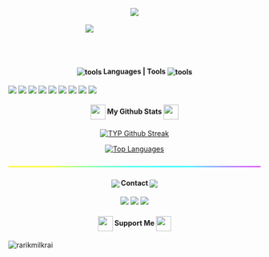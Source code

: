 

<p align="center">
  <a href="https://github.com/secret-star1202"><img src="https://readme-typing-svg.herokuapp.com/?lines=🔗👨‍💻%20Back-end%20Developer;🌐%20Python%20Developer;🌐%20JAVA%20Developer;🔰%20Always%20learning%20new%20tech&font=Pacifico&center=true&width=650&height=120&color=58a6ff&vCenter=true&size=45%22"></a>
</p>

<img src="https://raw.githubusercontent.com/MicaelliMedeiros/micaellimedeiros/master/image/computer-illustration.png" min-width="380px" max-width="400px" width="350px" align="right"> <br>

<!-- ###### END OF HEAD ##### -->

<!-- ###### Languages | Tools ##### -->

<br />
<h4 align="center"><br>
  <img width="30" alt="tools" src="https://camo.githubusercontent.com/beb64ff21c883e318e4f5db5231c2ba4175705bea1c9249e82a41ab375db4f75/68747470733a2f2f6d65646961322e67697068792e636f6d2f6d656469612f51737347456d706b79454f684243623765312f67697068792e6769663f6369643d656366303565343761306e336769316266716e74716d6f62386739616964316f796a327772336473336d67373030626c267269643d67697068792e676966"  align="center"/> Languages | Tools <img width="30" alt="tools" src="https://camo.githubusercontent.com/beb64ff21c883e318e4f5db5231c2ba4175705bea1c9249e82a41ab375db4f75/68747470733a2f2f6d65646961322e67697068792e636f6d2f6d656469612f51737347456d706b79454f684243623765312f67697068792e6769663f6369643d656366303565343761306e336769316266716e74716d6f62386739616964316f796a327772336473336d67373030626c267269643d67697068792e676966"  align="center"/>
 </h4>
 
<code><img src="Images/readme icon/gradient/python-512.png" width="35"/></code>
<code><img src="Images/readme icon/gradient/java-512.png" width="35"/></code>
<code><img src="Images/readme icon/gradient/javascript-512.png" width="35"/></code>
<code><img src="Images/readme icon/gradient/sql.png" width="35"/></code>
<code><img src="Images/readme icon/gradient/icons8-mongodb-a-cross-platform-document-oriented-database-program-24.png" width="35"/></code>
<code><img src="Images/readme icon/gradient/icons8-html-64.png" width="35"/></code>
<code><img src="Images/readme icon/gradient/icons8-css-filetype-64.png" width="35"/></code>
<code><img src="Images/readme icon/gradient/c-plus-plus.png" width="35"/></code>
<code><img src="Images/readme icon/gradient/icons8-rest-api-64.png" width="35"/></code>

<!-- ###### My Github Stats  ##### -->

<h4 align="center">
<img src="https://media.giphy.com/media/ZCN6F3FAkwsyOGU2RS/giphy.gif" width="30" height="30" align="center"> My Github Stats <img src="https://media.giphy.com/media/ZCN6F3FAkwsyOGU2RS/giphy.gif" width="30" height="30" align="center">
</h4>

<div align="center">
<!-- <a href="http://www.github.com/rarikmilkrai"><img width="60%" src="https://github-readme-stats.vercel.app/api?username=rarikmilkrai&show_icons=true&hide=&count_private=true&title_color=0891b2&text_color=ffffff&icon_color=0891b2&bg_color=0D1117&theme=react&hide_border=true&show_icons=true" alt="rarikmilkrai's GitHub stats" /></a> -->
<a href="http://www.github.com/rarikmilkrai"><img alt="TYP Github Streak" src="https://github-readme-streak-stats.herokuapp.com/?user=rarikmilkrai&show_icons=true&count_private=true&theme=react&hide_border=true&title_color=0891b2&text_color=ffffff&icon_color=0891b2&bg_color=0D1117" width = "60%"/></a>

<a href="http://www.github.com/rarikmilkrai"><img width="40%" src="https://github-readme-stats.vercel.app/api/top-langs/?username=rarikmilkrai&langs_count=10&count_private=true&layout=compact&theme=react&hide_border=true&bg_color=0D1117&title_color=0891b2&text_color=ffffff&icon_color=0891b2&locale=en&custom_title=Top%20%Languages" alt="Top Languages" /></a>
</div>

<!-- ###### END OF My Github Stats  ##### -->

<!-- ###### SOCIAL MEDIA LINKS ##### -->

<img src="https://raw.githubusercontent.com/khoa083/khoa/main/Khoa_ne/img/Rainbow.gif" width="100%">

<h4 align="center">
 
<img src="https://media2.giphy.com/media/ZGHpWzdOEkMKtwLqdc/giphy.gif?cid=ecf05e47a0n3gi1bfqntqmob8g9aid1oyj2wr3ds3mg700bl&rid=giphy.gif" width="30" align="center"> Contact <img src="https://media2.giphy.com/media/ZGHpWzdOEkMKtwLqdc/giphy.gif?cid=ecf05e47a0n3gi1bfqntqmob8g9aid1oyj2wr3ds3mg700bl&rid=giphy.gif" width="30" align="center">
</h4>

<p align="center">
 <!-- <a href="https://www.instagram.com/rarikmilkraisouza" target="_blank" rel="noreferrer"><img src="Images/readme icon/gradient/instagram-512.png" width="35"/></a>
 <a href="https://www.linkedin.com/in/rarikmilkrai-souza-94964173" target="_blank" rel="noreferrer"><img src="Images/readme icon/gradient/linkedin-512.png" width="35" /></a>
 <a href="#" target="_blank" rel="noreferrer"><img src="Images/readme icon/gradient/gmail-logo-512.png" width="35"/></a> -->
  <a href="#" target="_blank" rel="noreferrer"><img src="Images/readme icon/gradient/instagram-512.png" width="35"/></a>
 <a href="#" target="_blank" rel="noreferrer"><img src="Images/readme icon/gradient/linkedin-512.png" width="35" /></a>
 <a href="http://rarikmilkrai05@gmail.com" target="_blank" rel="noreferrer"><img src="Images/readme icon/gradient/gmail-logo-512.png" width="35"/></a>
</p>

<!-- ###### END OF SOCIAL MEDIA LINKS ##### -->




<!-- ###### FOOTER ##### -->

<h4 align="center"> <img src='https://raw.githubusercontent.com/rahulbanerjee26/githubProfileReadmeGenerator/main/gifs/handShake.gif' width="30px" height="30px" align="center"> Support Me <img src='https://raw.githubusercontent.com/rahulbanerjee26/githubProfileReadmeGenerator/main/gifs/handShake.gif' width="30px" height="30px" align="center"></h4>

<img width=100% title="rarikmilkrai" alt="rarikmilkrai"  src="https://capsule-render.vercel.app/api?type=waving&color=gradient&customColorList=6,11,20&height=170&section=footer&fontSize=42&fontColor=fff&animation=twinkling"/>



<!-- ###### END OF FOOTER ##### -->
